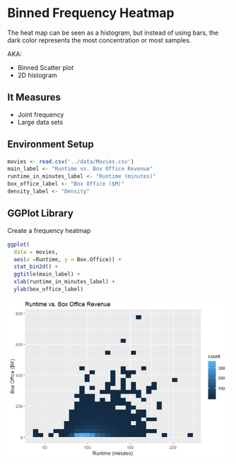 # Binned Frequency Heatmap

The heat map can be seen as a histogram, but instead of using bars, the dark color represents the most concentration or most samples.


AKA:

* Binned Scatter plot
* 2D histogram

## It Measures

  * Joint frequency
  * Large data sets

## Environment Setup

``` r
movies <- read.csv('../data/Movies.csv')
main_label <- "Runtime vs. Box Office Revenue"
runtime_in_minutes_label <- "Runtime (minutes)"
box_office_label <- "Box Office ($M)"
density_label <- "Density"
```


## GGPlot Library

Create a frequency heatmap

``` r
ggplot(
  data = movies,
  aes(x =Runtime, y = Box.Office)) +
  stat_bin2d() +
  ggtitle(main_label) +
  xlab(runtime_in_minutes_label) +
  ylab(box_office_label)
```

![](../../images/statistics/binned_heatmap_3.png)